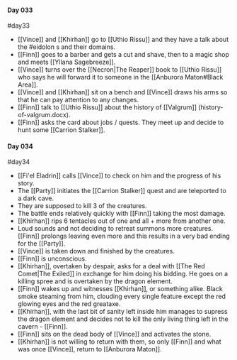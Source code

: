 #### Day 033
#day33
- [[Vince]] and [[Khirhan]] go to [[Uthio Rissu]] and they have a talk about the #eidolon s and their domains.
- [[Finn]] goes to a barber and gets a cut and shave, then to a magic shop and meets [[Yllana Sagebreeze]].
- [[Vince]] turns over the [[Necron|The Reaper]] book to [[Uthio Rissu]] who says he will forward it to someone in the [[Anburora Maton#Black Area]].
- [[Vince]] and [[Khirhan]] sit on a bench and [[Vince]] draws his arms so that he can pay attention to any changes.
- [[Finn]] talk to [[Uthio Rissu]] about the history of [[Valgrum]] (history-of-valgrum.docx).
- [[Finn]] asks the card about jobs / quests. They meet up and decide to hunt some [[Carrion Stalker]].

#### Day 034
#day34
- [[Fi'el Eladrin]] calls [[Vince]] to check on him and the progress of his story.
- The [[Party]] initiates the [[Carrion Stalker]] quest and are teleported to a dark cave.
- They are supposed to kill 3 of the creatures.
- The battle ends relatively quickly with [[Finn]] taking the most damage.
- [[Khirhan]] rips 6 tentacles out of one and all + more from another one.
- Loud sounds and not deciding to retreat summons more creatures. [[Finn]] prolongs leaving even more and this results in a very bad ending for the [[Party]].
- [[Vince]] is taken down and finished by the creatures.
- [[Finn]] is unconscious.
- [[Khirhan]], overtaken by despair, asks for a deal with [[The Red Comet|The Exiled]] in exchange for him doing his bidding. He goes on a killing spree and is overtaken by the dragon element.
- [[Finn]] wakes up and witnesses [[Khirhan]], or something alike. Black smoke steaming from him, clouding every single feature except the red glowing eyes and the red greataxe.
- [[Khirhan]], with the last bit of sanity left inside him manages to supress the dragon element and decides not to kill the only living thing left in the cavern - [[Finn]].
- [[Finn]] sits on the dead body of [[Vince]] and activates the stone.
- [[Khirhan]] is not willing to return with them, so only [[Finn]] and what was once [[Vince]], return to [[Anburora Maton]].